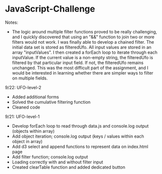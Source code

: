 # JavaScript-Challenge

Notes:
- The logic around multiple filter functions proved to be really challenging, and I quickly discovered that using an "&&" function to join two or more filters would not work.  I was finally able to develop a chained filter.  The initial data set is stored as filteredUfo.  All input values are stored in an array "inputValues".  I then created a forEach loop to iterate through each inputValue.  If the current value is a non-empty string, the filteredUfo is filtered by that particular input field.  If not, the filteredUfo remains unchanged.  This was the most difficult part of the assignment, and I would be interested in learning whether there are simpler ways to filter on multiple fields.



9/22:  UFO-level-2
- Added additional forms
- Solved the cumulative filtering function
- Cleaned code


9/21:  UFO-level-1
- Develop forEach loop to read through data.js and console.log output (objects within array)
- Add object iteration; console.log output (keys / values within each object in array)
- Add d3 select and append functions to represent data on index.html page
- Add filter function; console.log output
- Loading correctly with and without filter input
- Created clearTable function and added dedicated button



